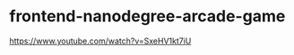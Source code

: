 frontend-nanodegree-arcade-game
===============================
https://www.youtube.com/watch?v=SxeHV1kt7iU